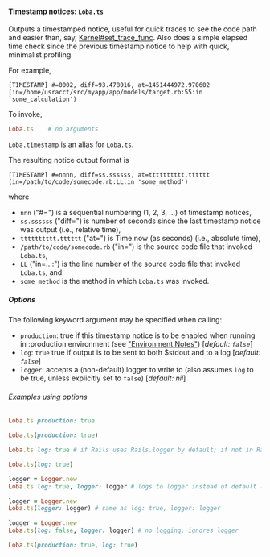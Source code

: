 #### Timestamp notices:  `Loba.ts`

Outputs a timestamped notice, useful for quick traces to see the code path and easier than, say, [Kernel#set_trace_func](http://ruby-doc.org/core-2.2.3/Kernel.html#method-i-set_trace_func).
Also does a simple elapsed time check since the previous timestamp notice to help with quick, minimalist profiling.

For example,

```text
[TIMESTAMP] #=0002, diff=93.478016, at=1451444972.970602    (in=/home/usracct/src/myapp/app/models/target.rb:55:in `some_calculation')
```

To invoke,

```ruby
Loba.ts    # no arguments
```

`Loba.timestamp` is an alias for `Loba.ts`.

The resulting notice output format is

```text
[TIMESTAMP] #=nnnn, diff=ss.ssssss, at=tttttttttt.tttttt    (in=/path/to/code/somecode.rb:LL:in 'some_method')
```

where

* `nnn` ("#=") is a sequential numbering (1, 2, 3, ...) of timestamp notices,
* `ss.ssssss` ("diff=") is number of seconds since the last timestamp notice was output (i.e., relative time),
* `tttttttttt.tttttt` ("at=") is Time.now (as seconds) (i.e., absolute time),
* `/path/to/code/somecode.rb` ("in=") is the source code file that invoked `Loba.ts`,
* `LL` ("in=...:") is the line number of the source code file that invoked `Loba.ts`, and
* `some_method` is the method in which `Loba.ts` was invoked.

##### Options

The following keyword argument may be specified when calling:

* `production`: true if this timestamp notice is to be enabled when running in :production environment (see ["Environment Notes"](README.md#environment-notes)) \[_default: `false`_\]
* `log`: `true` true if output is to be sent to both $stdout and to a log [_default: `false`_\]
* `logger`: accepts a (non-default) logger to write to (also assumes `log` to be true, unless explicitly set to `false`) \[_default: nil_\]

###### Examples using options

```ruby
Loba.ts production: true
```

```ruby
Loba.ts(production: true)
```

```ruby
Loba.ts log: true # if Rails uses Rails.logger by default; if not in Rails
```

```ruby
Loba.ts(log: true)
```

```ruby
logger = Logger.new
Loba.ts log: true, logger: logger # logs to logger instead of default log
```

```ruby
logger = Logger.new
Loba.ts(logger: logger) # same as log: true, logger: logger
```

```ruby
logger = Logger.new
Loba.ts(log: false, logger: logger) # no logging, ignores logger
```

```ruby
Loba.ts(production: true, log: true)
```
